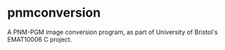 # pnmconversion
A PNM-PGM image conversion program, as part of University of Bristol's EMAT10006 C project.
